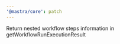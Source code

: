 ```yaml
---
'@mastra/core': patch
---
```


Return nested workflow steps information in getWorkflowRunExecutionResult
